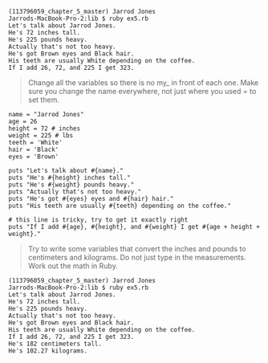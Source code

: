 ```
(113796059_chapter_5_master) Jarrod Jones
Jarrods-MacBook-Pro-2:lib $ ruby ex5.rb
Let's talk about Jarrod Jones.
He's 72 inches tall.
He's 225 pounds heavy.
Actually that's not too heavy.
He's got Brown eyes and Black hair.
His teeth are usually White depending on the coffee.
If I add 26, 72, and 225 I get 323.
```

> Change all the variables so there is no my_ in front of each one. Make sure you change the name everywhere, not just where you used = to set them.

```
name = "Jarrod Jones"
age = 26
height = 72 # inches
weight = 225 # lbs
teeth = 'White'
hair = 'Black'
eyes = 'Brown'

puts "Let's talk about #{name}."
puts "He's #{height} inches tall."
puts "He's #{weight} pounds heavy."
puts "Actually that's not too heavy."
puts "He's got #{eyes} eyes and #{hair} hair."
puts "His teeth are usually #{teeth} depending on the coffee."

# this line is tricky, try to get it exactly right
puts "If I add #{age}, #{height}, and #{weight} I get #{age + height + weight}."
```

> Try to write some variables that convert the inches and pounds to centimeters and kilograms. Do not just type in the measurements. Work out the math in Ruby.

```
(113796059_chapter_5_master) Jarrod Jones
Jarrods-MacBook-Pro-2:lib $ ruby ex5.rb
Let's talk about Jarrod Jones.
He's 72 inches tall.
He's 225 pounds heavy.
Actually that's not too heavy.
He's got Brown eyes and Black hair.
His teeth are usually White depending on the coffee.
If I add 26, 72, and 225 I get 323.
He's 182 centimeters tall.
He's 102.27 kilograms.
```
